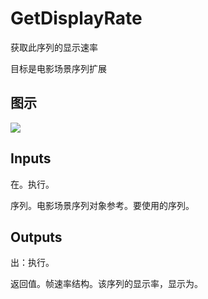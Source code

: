 # GetDisplayRate

获取此序列的显示速率

目标是电影场景序列扩展

## 图示

![]($-20221218-20542020.png)

## Inputs

在。执行。

序列。电影场景序列对象参考。要使用的序列。  

## Outputs

出：执行。

返回值。帧速率结构。该序列的显示率，显示为。
